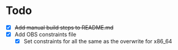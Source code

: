 # Todo

- [x] ~~Add manual build steps to README.md~~
- [x] Add OBS constraints file
    - [x] Set constraints for all the same as the overwrite for x86_64
